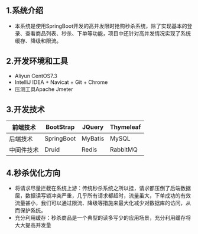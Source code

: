 ## 1.系统介绍
- 本系统是使用SpringBoot开发的高并发限时抢购秒杀系统，除了实现基本的登录、查看商品列表、秒杀、下单等功能，项目中还针对高并发情况实现了系统缓存、降级和限流。
## 2.开发环境和工具
- Aliyun CentOS7.3 
-  IntelliJ IDEA + Navicat + Git + Chrome
- 压测工具Apache Jmeter
## 3.开发技术
| 前端技术 | BootStrap  | JQuery | Thymeleaf
|--|--|--|--|
| 后端技术 | SpringBoot | MyBatis | MySQL
| 中间件技术 |  Druid  | Redis  |  RabbitMQ
## 4.秒杀优化方向
- 将请求尽量拦截在系统上游：传统秒杀系统之所以挂，请求都压倒了后端数据层，数据读写锁冲突严重，几乎所有请求都超时，流量虽大，下单成功的有效流量甚小，我们可以通过限流、降级等措施来最大化减少对数据库的访问，从而保护系统。
- 充分利用缓存：秒杀商品是一个典型的读多写少的应用场景，充分利用缓存将大大提高并发量